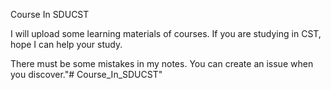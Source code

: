 Course In SDUCST

I will upload some learning materials of courses. If you are studying in CST, hope I can help your study.

There must be some mistakes in my notes. You can create an issue when you discover."# Course_In_SDUCST" 
